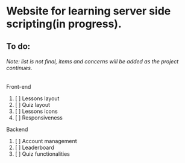 # Website for learning server side scripting(in progress).

## To do:

###### Note: list is not final, items and concerns will be added as the project continues.

Front-end
  1. [ ] Lessons layout
  2. [ ] Quiz layout
  3. [ ] Lessons icons
  4. [ ] Responsiveness
  
Backend
  1. [ ] Account management
  2. [ ] Leaderboard
  3. [ ] Quiz functionalities
